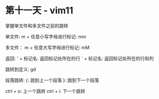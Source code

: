 # 第十一天 - vim11

掌握单文件和多文件之前的跳转

单文件:
  m + 任意小写字母进行标记: mm

多文件：
  m + 任意大写字母进行标记: mM

返回:
  ' + 标记名: 返回标记处所在的行
  ` + 标记名: 返回标记处所在的行和列 


跳转到定义: gd

段落跳转: 
    {: 跳到上一个段落
    }: 跳到下一个段落

ctrl + o: 上一个跳转
ctrl + i: 下一个跳转